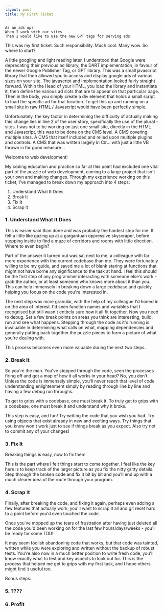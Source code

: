 ```yaml
---
layout: post
title: My First Ticket
---
```


```
As an ads ops
When I work with our sites
Then I would like to use the new GPT tags for serving ads
```

This was my first ticket. Such responsibility. Much cool. Many wow. So where to start?

A little googling and light reading later, I understood that Google were deprecating their previous ad library, the DART implementation, in favour of the newer Google Publisher Tag, or GPT library. This was a small javascript library that then allowed you to access and display google ads of various sizes on your site. The javascript and implementation looked fairly straight forward. Within the Head of your HTML, you load the library and instantiate it, then define the various ad slots that are to appear on that particular page. Then in the body, you simply create a div element that holds a small script to load the specific ad for that location. To get this up and running on a small site in raw HTML / Javascript would have been perfectly simple.

Unfortunately, the key factor in determining the difficulty of actually making this change lies in line 2 of the user story, specifically the use of the plural - sites. I was not to be working on just one small site, directly in the HTML and Javascript, this was to be done on the CMS level. A CMS covering multiple sites. A CMS that itself included and relied upon multiple plugins and controls. A CMS that was written largely in C#... with just a little VB thrown in for good measure...

Welcome to web development!

My coding education and practice so far at this point had excluded one vital part of the puzzle of web development, coming to a large project that isn't your own and making changes. Through my experience working on this ticket, I've managed to break down my approach into 4 steps:

1. Understand What It Does
2. Break It
3. Fix It
4. Scrap It

### 1. Understand What It Does
This is easier said than done and was probably the hardest step for me. It felt a little like gazing up at a gargantuan oppressive skyscraper, before stepping inside to find a maze of corridors and rooms with little direction. Where to even begin?

Part of the answer it turned out was sat next to me, a colleague with far more experience with the current codebase than me. They were fortunately willing to be my guide, and saved me a lot of blank staring at functions that might not have borne any significance to the task at hand. I feel this should be the first step of any programmer interacting with someone else's work - grab the author, or at least someone who knows more about it than you. This can help immensely in breaking down a large codebase and quickly helping you focus on the code you're interested in.

The next step was more granular, with the help of my colleague I'd honed in on the area of interest. I'd seen function names and variables that I recognised but still wasn't entirely sure how it all fit together. Now you need to debug. Set a few break points on areas you think are interesting, build, run and see what happens. Stepping through the code as it's running is invaluable in determining what calls on what, mapping dependencies and generally putting back together the puzzle pieces to form a picture of what you're dealing with.

This process becomes even more valuable during the next two steps.

### 2. Break It
So you're the man. You've stepped through the code, seen the processes firing off and got a map of how it all works in your head? No, you don't. Unless the code is immensely simple, you'll never reach that level of code understanding enlightenment simply by reading through line by line and having a few debug run throughs.

To get to grips with a codebase, one must break it. To truly get to grips with a codebase, one must break it and understand why it broke.

This step is easy, and fun! Try writing the code that you wish you had. Try using objects that exist already in new and exciting ways. Try things that you know won't work just to see if things break as you expect. Also try not to commit any of your changes!

### 3. Fix It
Breaking things is easy, now to fix them.

This is the part where I felt things start to come together. I feel like the key here is to keep track of the larger picture as you fix the nitty gritty details. Step through the broken code and fix it bit by bit and you'll end up with a much clearer idea of the route through your program.

### 4. Scrap It
Finally, after breaking the code, and fixing it again, perhaps even adding a few features that actually work, you'll want to scrap it all and git reset hard to a point before you'd even touched the code.

Once you've mopped up the tears of frustration after having just deleted all the code you'd been working on for the last few hours/days/weeks - you'll be ready for some TDD!

It may seem foolish abandoning code that works, but that code was tainted, written while you were exploring and written without the backup of robust tests. You're also now in a much better position to write fresh code, you'll know exactly what to test and key aspects to look out for. This is the process that helped me get to grips with my first task, and I hope others might find it useful too.

Bonus steps:

### 5. ????

### 6. Profit

